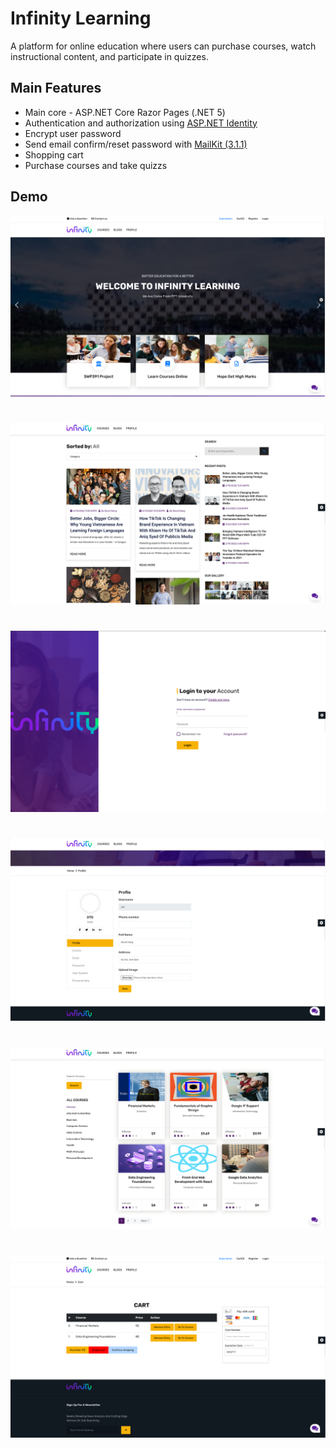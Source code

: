 # Infinity Learning

A platform for online education where users can purchase courses, watch instructional content, and participate in quizzes.

## Main Features
- Main core - ASP.NET Core Razor Pages (.NET 5)
- Authentication and authorization using [ASP.NET Identity](https://learn.microsoft.com/vi-vn/aspnet/identity/)
- Encrypt user password
- Send email confirm/reset password with [MailKit (3.1.1)](https://www.nuget.org/packages/MailKit/)
- Shopping cart
- Purchase courses and take quizzs


## Demo

![My Image](ImageDemo_Readme/homepage.PNG)
#
![My Image](ImageDemo_Readme/blog.PNG)
#
![My Image](ImageDemo_Readme/login.PNG)
#
![My Image](ImageDemo_Readme/profile.PNG)
#
![My Image](ImageDemo_Readme/course.PNG)
#
![My Image](ImageDemo_Readme/cart.PNG)
#
